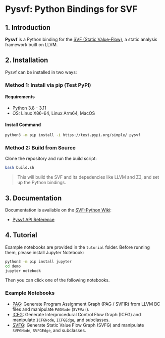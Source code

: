 # Pysvf: Python Bindings for SVF

## 1. Introduction

**Pysvf** is a Python binding for the [SVF (Static Value-Flow)](https://github.com/SVF-tools/SVF), a static analysis framework built on LLVM.

## 2. Installation

Pysvf can be installed in two ways:

### Method 1: Install via pip (Test PyPI)

#### Requirements

- Python 3.8 - 3.11
- OS: Linux X86-64, Linux Arm64, MacOS

#### Install Command

```bash
python3 -m pip install -i https://test.pypi.org/simple/ pysvf
````

### Method 2: Build from Source

Clone the repository and run the build script:

```bash
bash build.sh
```

> This will build the SVF and its depedencies like LLVM and Z3, and set up the Python bindings.

## 3. Documentation

Documentation is available on the [SVF-Python Wiki](https://github.com/SVF-tools/SVF-Python/wiki):

* [Pysvf API Reference](https://github.com/SVF-tools/SVF-Python/wiki/PySVF-API)

## 4. Tutorial

Example notebooks are provided in the `tutorial` folder. Before running them, please install Jupyter Notebook:

```bash
python3 -m pip install jupyter
cd demo
jupyter notebook
```

Then you can click one of the following notebooks.

### Example Notebooks

* [PAG](./demo/pag.ipynb): Generate Program Assignment Graph (PAG / SVFIR) from LLVM BC files and manipulate `PAGNode` (`SVFVar`).
* [ICFG](./demo/icfg.ipynb): Generate Interprocedural Control Flow Graph (ICFG) and manipulate `ICFGNode`, `ICFGEdge`, and subclasses.
* [SVFG](./demo/svfg.ipynb): Generate Static Value Flow Graph (SVFG) and manipulate `SVFGNode`, `SVFGEdge`, and subclasses.

